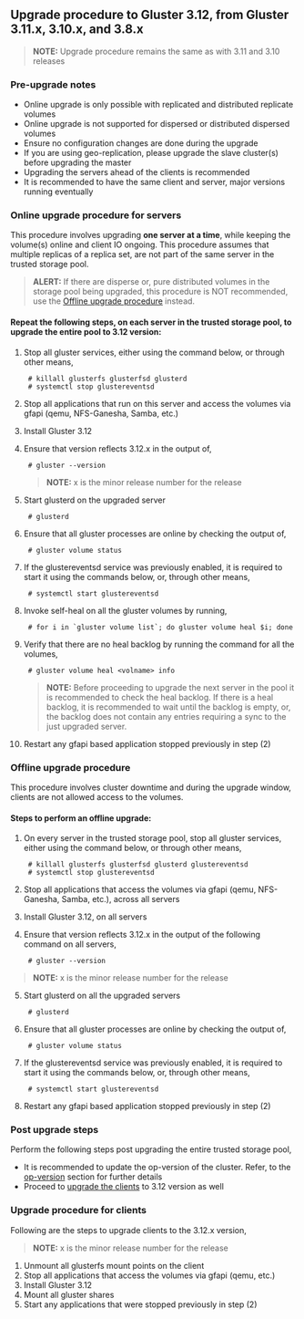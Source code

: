 ## Upgrade procedure to Gluster 3.12, from Gluster 3.11.x, 3.10.x, and 3.8.x

> **NOTE:** Upgrade procedure remains the same as with 3.11 and 3.10 releases

### Pre-upgrade notes
- Online upgrade is only possible with replicated and distributed replicate volumes
- Online upgrade is not supported for dispersed or distributed dispersed volumes
- Ensure no configuration changes are done during the upgrade
- If you are using geo-replication, please upgrade the slave cluster(s) before upgrading the master
- Upgrading the servers ahead of the clients is recommended
- It is recommended to have the same client and server, major versions running eventually

### Online upgrade procedure for servers
This procedure involves upgrading **one server at a time**, while keeping the volume(s) online and client IO ongoing. This procedure assumes that multiple replicas of a replica set, are not part of the same server in the trusted storage pool.

> **ALERT:** If there are disperse or, pure distributed volumes in the storage pool being upgraded, this procedure is NOT recommended, use the [Offline upgrade procedure](#offline-upgrade-procedure) instead.

#### Repeat the following steps, on each server in the trusted storage pool, to upgrade the entire pool to 3.12 version:
1. Stop all gluster services, either using the command below, or through other means,

        # killall glusterfs glusterfsd glusterd
        # systemctl stop glustereventsd

2. Stop all applications that run on this server and access the volumes via gfapi (qemu, NFS-Ganesha, Samba, etc.)

3. Install Gluster 3.12

4. Ensure that version reflects 3.12.x in the output of,

        # gluster --version

    > **NOTE:** x is the minor release number for the release

5. Start glusterd on the upgraded server

        # glusterd

6. Ensure that all gluster processes are online by checking the output of,

        # gluster volume status

7. If the glustereventsd service was previously enabled, it is required to start it using the commands below, or, through other means,

        # systemctl start glustereventsd

8. Invoke self-heal on all the gluster volumes by running,

        # for i in `gluster volume list`; do gluster volume heal $i; done

9. Verify that there are no heal backlog by running the command for all the volumes,

        # gluster volume heal <volname> info

    > **NOTE:** Before proceeding to upgrade the next server in the pool it is recommended to check the heal backlog. If there is a heal backlog, it is recommended to wait until the backlog is empty, or, the backlog does not contain any entries requiring a sync to the just upgraded server.

10. Restart any gfapi based application stopped previously in step (2)

### Offline upgrade procedure
This procedure involves cluster downtime and during the upgrade window, clients are not allowed access to the volumes.

#### Steps to perform an offline upgrade:
1. On every server in the trusted storage pool, stop all gluster services, either using the command below, or through other means,

        # killall glusterfs glusterfsd glusterd glustereventsd
        # systemctl stop glustereventsd

2. Stop all applications that access the volumes via gfapi (qemu, NFS-Ganesha, Samba, etc.), across all servers

3. Install Gluster 3.12, on all servers

4. Ensure that version reflects 3.12.x in the output of the following command on all servers,

        # gluster --version

> **NOTE:** x is the minor release number for the release

5. Start glusterd on all the upgraded servers

        # glusterd

6. Ensure that all gluster processes are online by checking the output of,

        # gluster volume status

7. If the glustereventsd service was previously enabled, it is required to start it using the commands below, or, through other means,

        # systemctl start glustereventsd

8. Restart any gfapi based application stopped previously in step (2)

### Post upgrade steps
Perform the following steps post upgrading the entire trusted storage pool,

- It is recommended to update the op-version of the cluster. Refer, to the [op-version](./op-version.md) section for further details
- Proceed to [upgrade the clients](#upgrade-procedure-for-clients) to 3.12 version as well

### Upgrade procedure for clients
Following are the steps to upgrade clients to the 3.12.x version,

> **NOTE:** x is the minor release number for the release

1. Unmount all glusterfs mount points on the client
2. Stop all applications that access the volumes via gfapi (qemu, etc.)
3. Install Gluster 3.12
4. Mount all gluster shares
5. Start any applications that were stopped previously in step (2)
